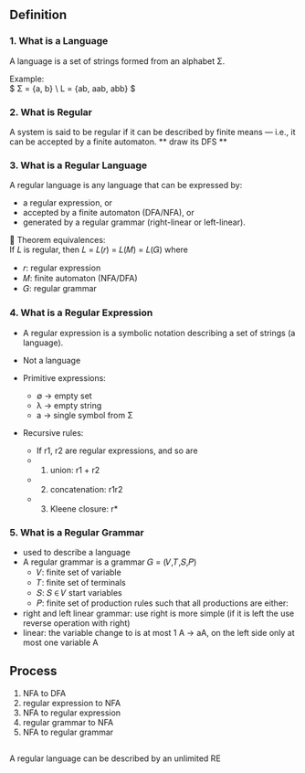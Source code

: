 



## Definition
### 1. What is a Language
A language is a set of strings formed from an alphabet Σ. <br>

Example: <br>
$
Σ = \{a, b\}  \\
L = \{ab, aab, abb\}
$

### 2. What is Regular
A system is said to be regular if it can be described by finite means — i.e.,
it can be accepted by a finite automaton.
** draw its DFS **

### 3. What is a Regular Language
A regular language is any language that can be expressed by:
- a regular expression, or
- accepted by a finite automaton (DFA/NFA), or
- generated by a regular grammar (right-linear or left-linear).

🧩 Theorem equivalences: <br>
If 𝐿 is regular, then
𝐿 = 𝐿(𝑟) = 𝐿(𝑀) = 𝐿(𝐺) where <br>
- 𝑟: regular expression
- 𝑀: finite automaton (NFA/DFA)
- 𝐺: regular grammar

### 4. What is a Regular Expression
- A regular expression is a symbolic notation describing a set of strings (a language).
- Not a language

- Primitive expressions:
    - ∅ → empty set
    - λ → empty string
    - a → single symbol from Σ
- Recursive rules:
    - If r1, r2 are regular expressions, and so are
    - 1. union: r1 + r2 
    - 2. concatenation: r1r2
    - 3. Kleene closure: r*


### 5. What is a Regular Grammar
- used to describe a language 
- A regular grammar is a grammar 
𝐺 = (𝑉,𝑇,𝑆,𝑃)
    - 𝑉: finite set of variable
    - 𝑇: finite set of terminals
    - 𝑆: 𝑆 ∈ 𝑉 start variables
    - 𝑃: finite set of production rules
 such that all productions are either:
 - right and left linear grammar: use right is more simple (if it is left the use reverse operation with right)
 - linear: the variable change to is at most 1
 A -> aA, on the left side only at most one variable A

## Process
1. NFA to DFA
2. regular expression to NFA
3. NFA to regular expression
4. regular grammar to NFA
5. NFA to regular grammar


##
A regular language can be described by an unlimited RE